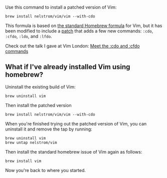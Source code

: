 Use this command to install a patched version of Vim:

    brew install nelstrom/vim/vim --with-cdo

This formula is based on [the standard Homebrew formula][formula] for Vim, but it has been modified to include a [patch][] that adds a few new commands: `:cdo`, `:cfdo`, `:ldo`, and `:lfdo`.

Check out the talk I gave at Vim London: [Meet the :cdo and :cfdo commands][video]

[patch]: https://groups.google.com/d/msg/vim_dev/dfyt-G6SMec/fYjv0Afq1l4J
[formula]: https://github.com/Homebrew/homebrew/blob/master/Library/Formula/vim.rb
[video]: https://vimeo.com/132367070

## What if I've already installed Vim using homebrew?

Uninstall the existing build of Vim:

    brew uninstall vim

Then install the patched version

    brew install nelstrom/vim/vim --with-cdo

When you're finished trying out the patched version of Vim, you can uninstall it and remove the tap by running:

    brew uninstall vim
    brew untap nelstrom/vim

Then install the standard homebrew issue of Vim again as follows:

    brew install vim

Now you're back to where you started.
